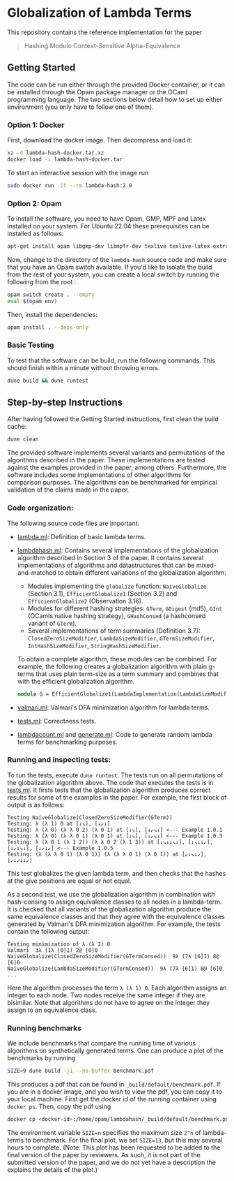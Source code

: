 # Globalization of Lambda Terms

This repository contains the reference implementation for the paper
> Hashing Modulo Context-Sensitive Alpha-Equivalence

## Getting Started

The code can be run either through the provided Docker container, or it can be
installed through the Opam package manager or the OCaml programming language.
The two sections below detail how to set up either environment (you only have to
follow one of them).

### Option 1: Docker

First, download the docker image. Then decompress and load it:

```bash
xz -d lambda-hash-docker.tar.xz
docker load -i lambda-hash-docker.tar
```

To start an interactive session with the image run
```bash
sudo docker run -it --rm lambda-hash:2.0
```

### Option 2: Opam

To install the software, you need to have Opam, GMP, MPF and Latex installed on
your system. For Ubuntu 22.04 these prerequisites can be installed as follows:

```bash
apt-get install opam libgmp-dev libmpfr-dev texlive texlive-latex-extra
```

Now, change to the directory of the `lambda-hash` source code and make sure that you
have an Opam switch available. If you'd like to isolate the build from the rest
of your system, you can create a local switch by running the following from the
root :

```bash
opam switch create . --empty
eval $(opam env)
```

Then, install the dependencies:
```bash
opam install . --deps-only
```

### Basic Testing

To test that the software can be build, run the following commands. This should
finish within a minute without throwing errors.

```bash
dune build && dune runtest
```

## Step-by-step Instructions

After having followed the Getting Started instructions, first clean the build cache:

```bash
dune clean
```

The provided software implements several variants and permutations of the
algorithms described in the paper. These implementations are tested against the
examples provided in the paper, among others. Furthermore, the software includes
some implementations of other algorithms for comparison purposes. The algorithms
can be benchmarked for empirical validation of the claims made in the paper.

### Code organization:

The following source code files are important.

- [lambda.ml](lambda.ml): Definition of basic lambda terms.
- [lambdahash.ml](lambdahash.ml): Contains several implementations of the
  globalization algorithm described in Section 3 of the paper. It contains
  several implementations of algorithms and datastructures that can be
  mixed-and-matched to obtain different variations of the globalization
  algorithm:
  + Modules implementing the `globalize` function: `NaiveGlobalize` (Section
    3.1), `EfficientGlobalize1` (Section 3.2) and `EfficientGlobalize2`
    (Observation 3.16).
  + Modules for different hashing strategies: `GTerm`, `GDigest` (md5), `GInt`
    (OCamls native hashing strategy), `GHashConsed` (a hashconsed variant of
    `GTerm`).
  + Several implementations of term summaries (Definition 3.7):
    `ClosedZeroSizeModifier`, `LambdaSizeModifier`, `GTermSizeModifier`,
    `IntHashSizeModifier`, `StringHashSizeModifier`.

  To obtain a complete algorithm, these modules can be combined. For example,
  the following creates a globalization algorithm with plain g-terms that uses
  plain term-size as a term summary and combines that with the efficient
  globalization algorithm.
  
  ```ocaml
  module G = EfficientGlobalize1(LambdaImplementation(LambdaSizeModifier(GTerm)))
  ```
- [valmari.ml](valmari.ml): Valmari's DFA minimization algorithm for lambda terms.
- [tests.ml](tests.ml): Correctness tests.
- [lambdacount.ml](lambdacount.ml) and [generate.ml](generate.ml): Code to
  generate random lambda terms for benchmarking purposes.

### Running and inspecting tests:

To run the tests, execute `dune runtest`. The tests run on all permutations of
the globalization algorithm above. The code that executes the tests is in
[tests.ml](tests.ml). It firsts tests that the globalization algorithm produces
correct results for some of the examples in the paper. For example, the first
block of output is as follows:

```
Testing NaiveGlobalize(ClosedZeroSizeModifier(GTerm))
Testing: λ (λ 1) 0 at [↓↘], [↓↙↓]
Testing: λ (λ 0) (λ λ 0 2) (λ 0 1) at [↓↘], [↓↙↘↓] <--- Example 1.0.1
Testing: λ (λ 0) (λ λ 0 1) (λ 0 1) at [↓↘], [↓↙↘↓] <--- Example 1.0.3
Testing: λ (λ 0 1 (λ 1 2)) (λ λ 0 2 (λ 1 3)) at [↓↘↓↓↘↓], [↓↘↓↓↙], [↓↙↓↘↓], [↓↙↓↙] <--- Example 1.0.5
Testing: (λ (λ λ 0 1) (λ 0 1)) (λ (λ λ 0 1) (λ 0 1)) at [↙↓↘↓↙], [↙↓↙↓↓↙]
```

This test globalizes the given lambda term, and then checks that the hashes at
the give positions are equal or not equal.

As a second test, we use the globalization algorithm in combination with
hash-consing to assign equivalence classes to all nodes in a lambda-term. It is
checked that all variants of the globalization algorithm produce the same
equivalence classes and that they agree with the equivalence classes generated
by Valmari's DFA minimization algorithm. For example, the tests contain the
following output:

```
Testing minimization of λ (λ 1) 0
Valmari	 3λ (1λ [0]1) 2@ [0]0
NaiveGlobalize(ClosedZeroSizeModifier(GTermConsed))	 9λ (7λ [6]1) 8@ [6]0
NaiveGlobalize(LambdaSizeModifier(GTermConsed))	 9λ (7λ [6]1) 8@ [6]0
...
```

Here the algorithm processes the term `λ (λ 1) 0`. Each algorithm assigns an
integer to each node. Two nodes receive the same integer if they are bisimilar.
Note that algorithms do not have to agree on the integer they assign to an
equivalence class.

### Running benchmarks

We include benchmarks that compare the running time of various algorithms on
synthetically generated terms. One can produce a plot of the benchmarks by
running

```bash
SIZE=9 dune build -j1 --no-buffer benchmark.pdf
```

This produces a pdf that can be found in `_build/default/benchmark.pdf`. If you
are in a docker image, and you wish to view the pdf, you can copy it to your
local machine. First get the docker id of the running container using `docker
ps`. Then, copy the pdf using

```bash
docker cp <docker-id>:/home/opam/lambdahash/_build/default/benchmark.pdf tmp-benchm.pdf
```

The environment variable `SIZE=n` specifies the maximum size `2^n` of
lambda-terms to benchmark. For the final plot, we set `SIZE=13`, but this may
several hours to complete. (Note: This plot has been requested to be added to
the final version of the paper by reviewers. As such, it is not part of the
submitted version of the paper, and we do not yet have a description the
explains the details of the plot.)

